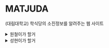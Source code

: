 # MATJUDA
(대림대학교) 학식당의 소진정보를 알려주는 웹 사이트

<details>
<summary>원철이가 할거</summary>
1주차: json 파싱 사용자에게 보여지게, 구상한 거 README에 적기, notion 만들기
</details>
<details>
<summary>성현이가 할거</summary>
1주차: 클라우드단 구상하기, 사진 판별 프롬포트 엔지니어링하기
</details>